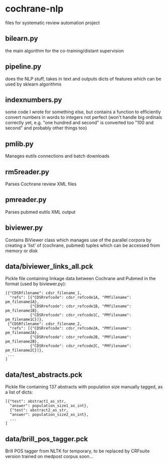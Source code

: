 cochrane-nlp
============

files for systematic review automation project

bilearn.py
----------
the main algorithm for the co-training/distant supervision

pipeline.py
-----------
does the NLP stuff, takes in text and outputs dicts of features
which can be used by sklearn algorithms

indexnumbers.py
---------------
some code I wrote for something else, but contains a function
to efficiently convert numbers in words to integers
not perfect (won't handle big ordinals correctly yet, e.g. "one hundred and second" is converted too "100 and second" and probably other things too)

pmlib.py
--------
Manages eutils connections and batch downloads

rm5reader.py
------------
Parses Cochrane review XML files

pmreader.py
-----------
Parses pubmed eutils XML output

biviewer.py
-----------
Contains BiViewer class which manages use of the parallel corpora
by creating a 'list' of (cochrane, pubmed) tuples
which can be accessed from memory or disk

data/biviewer\_links\_all.pck
-----------------------------
Pickle file containing linkage data between Cochrane and Pubmed
in the format (used by biviewer.py):

    [{"CDSRfilename": cdsr_filename_1,
      "refs": [{"CDSRrefcode": cdsr_refcode1A, "PMfilename": pm_filename1A},
               {"CDSRrefcode": cdsr_refcode1B, "PMfilename": pm_filename1B},
               {"CDSRrefcode": cdsr_refcode1C, "PMfilename": pm_filename1C}]},
     {"CDSRfilename": cdsr_filename_2,
      "refs": [{"CDSRrefcode": cdsr_refcode2A, "PMfilename": pm_filename2A},
               {"CDSRrefcode": cdsr_refcode2B, "PMfilename": pm_filename2B},
               {"CDSRrefcode": cdsr_refcode2C, "PMfilename": pm_filename2C}]},
     ...
    ]

data/test\_abstracts.pck
------------------------
Pickle file containing 137 abstracts with population size manually tagged,
as a list of dicts:

    [{"test": abstract1_as_str,
      "answer": population_size1_as_int},
      {"test": abstract2_as_str,
      "answer": population_size2_as_int},
      ...
    ]

data/brill\_pos\_tagger.pck
---------------------------
Brill POS tagger from NLTK for temporary, to be replaced by CRFsuite version trained on medpost corpus soon...

